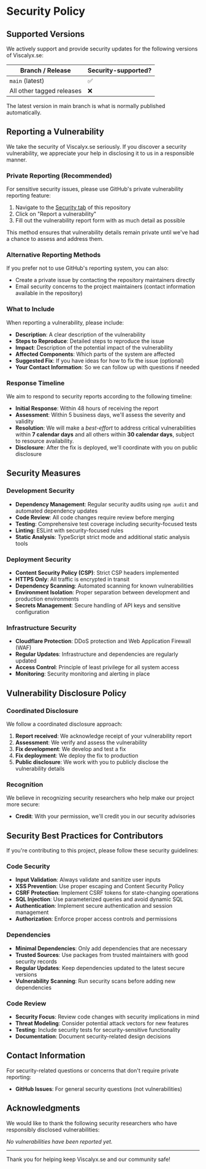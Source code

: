 # Security Policy

## Supported Versions

We actively support and provide security updates for the following versions of Viscalyx.se:

| Branch / Release          | Security-supported? |
| ------------------------- | ------------------- |
| `main` (latest)           | :white_check_mark:  |
| All other tagged releases | :x:                 |

The latest version in main branch is what is normally published automatically.

## Reporting a Vulnerability

We take the security of Viscalyx.se seriously. If you discover a security vulnerability, we appreciate your help in disclosing it to us in a responsible manner.

### Private Reporting (Recommended)

For sensitive security issues, please use GitHub's private vulnerability reporting feature:

1. Navigate to the [Security tab](https://github.com/viscalyx/viscalyx.se/security) of this repository
2. Click on "Report a vulnerability"
3. Fill out the vulnerability report form with as much detail as possible

This method ensures that vulnerability details remain private until we've had a chance to assess and address them.

### Alternative Reporting Methods

If you prefer not to use GitHub's reporting system, you can also:

- Create a private issue by contacting the repository maintainers directly
- Email security concerns to the project maintainers (contact information available in the repository)

### What to Include

When reporting a vulnerability, please include:

- **Description**: A clear description of the vulnerability
- **Steps to Reproduce**: Detailed steps to reproduce the issue
- **Impact**: Description of the potential impact of the vulnerability
- **Affected Components**: Which parts of the system are affected
- **Suggested Fix**: If you have ideas for how to fix the issue (optional)
- **Your Contact Information**: So we can follow up with questions if needed

### Response Timeline

We aim to respond to security reports according to the following timeline:

- **Initial Response**: Within 48 hours of receiving the report
- **Assessment**: Within 5 business days, we'll assess the severity and validity
- **Resolution**: We will make a _best-effort_ to address critical vulnerabilities within **7 calendar days** and all others within **30 calendar days**, subject to resource availability.
- **Disclosure**: After the fix is deployed, we'll coordinate with you on public disclosure

## Security Measures

### Development Security

- **Dependency Management**: Regular security audits using `npm audit` and automated dependency updates
- **Code Review**: All code changes require review before merging
- **Testing**: Comprehensive test coverage including security-focused tests
- **Linting**: ESLint with security-focused rules
- **Static Analysis**: TypeScript strict mode and additional static analysis tools

### Deployment Security

- **Content Security Policy (CSP)**: Strict CSP headers implemented
- **HTTPS Only**: All traffic is encrypted in transit
- **Dependency Scanning**: Automated scanning for known vulnerabilities
- **Environment Isolation**: Proper separation between development and production environments
- **Secrets Management**: Secure handling of API keys and sensitive configuration

### Infrastructure Security

- **Cloudflare Protection**: DDoS protection and Web Application Firewall (WAF)
- **Regular Updates**: Infrastructure and dependencies are regularly updated
- **Access Control**: Principle of least privilege for all system access
- **Monitoring**: Security monitoring and alerting in place

## Vulnerability Disclosure Policy

### Coordinated Disclosure

We follow a coordinated disclosure approach:

1. **Report received**: We acknowledge receipt of your vulnerability report
2. **Assessment**: We verify and assess the vulnerability
3. **Fix development**: We develop and test a fix
4. **Fix deployment**: We deploy the fix to production
5. **Public disclosure**: We work with you to publicly disclose the vulnerability details

### Recognition

We believe in recognizing security researchers who help make our project more secure:

- **Credit**: With your permission, we'll credit you in our security advisories

## Security Best Practices for Contributors

If you're contributing to this project, please follow these security guidelines:

### Code Security

- **Input Validation**: Always validate and sanitize user inputs
- **XSS Prevention**: Use proper escaping and Content Security Policy
- **CSRF Protection**: Implement CSRF tokens for state-changing operations
- **SQL Injection**: Use parameterized queries and avoid dynamic SQL
- **Authentication**: Implement secure authentication and session management
- **Authorization**: Enforce proper access controls and permissions

### Dependencies

- **Minimal Dependencies**: Only add dependencies that are necessary
- **Trusted Sources**: Use packages from trusted maintainers with good security records
- **Regular Updates**: Keep dependencies updated to the latest secure versions
- **Vulnerability Scanning**: Run security scans before adding new dependencies

### Code Review

- **Security Focus**: Review code changes with security implications in mind
- **Threat Modeling**: Consider potential attack vectors for new features
- **Testing**: Include security tests for security-sensitive functionality
- **Documentation**: Document security-related design decisions

## Contact Information

For security-related questions or concerns that don't require private reporting:

- **GitHub Issues**: For general security questions (not vulnerabilities)

## Acknowledgments

We would like to thank the following security researchers who have responsibly disclosed vulnerabilities:

_No vulnerabilities have been reported yet._

---

Thank you for helping keep Viscalyx.se and our community safe!
